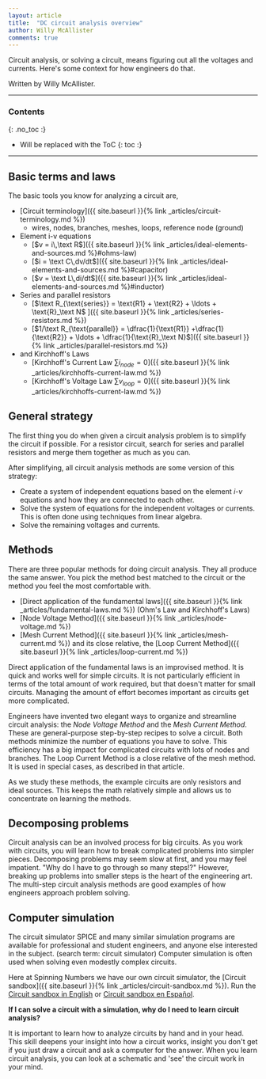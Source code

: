```yaml
---
layout: article
title:  "DC circuit analysis overview"
author: Willy McAllister
comments: true
---
```


Circuit analysis, or solving a circuit, means figuring out all the voltages and currents. Here's some context for how engineers do that. 

Written by Willy McAllister.

----

### Contents
{: .no_toc :}

* Will be replaced with the ToC
{: toc :}

----

## Basic terms and laws 

The basic tools you know for analyzing a circuit are,

* [Circuit terminology]({{ site.baseurl }}{% link _articles/circuit-terminology.md %})
    - wires, nodes, branches, meshes, loops, reference node (ground)
* Element i-v equations
    - [$v = i\,\text R$]({{ site.baseurl }}{% link _articles/ideal-elements-and-sources.md %}#ohms-law)
    - [$i = \text C\,dv/dt$]({{ site.baseurl }}{% link _articles/ideal-elements-and-sources.md %}#capacitor)
    - [$v = \text L\,di/dt$]({{ site.baseurl }}{% link _articles/ideal-elements-and-sources.md %}#inductor)
* Series and parallel resistors
    - [$\text R_{\text{series}} = \text{R1} + \text{R2} + \ldots + \text{R}_\text N$
]({{ site.baseurl }}{% link _articles/series-resistors.md %})
    - [$1/\text R_{\text{parallel}} = \dfrac{1}{\text{R1}} +\dfrac{1}{\text{R2}} + \ldots + \dfrac{1}{\text{R}_\text N}$]({{ site.baseurl }}{% link _articles/parallel-resistors.md %})
* and Kirchhoff's Laws
    - [Kirchhoff's Current Law $\displaystyle \sum i_{node} = 0$]({{ site.baseurl }}{% link _articles/kirchhoffs-current-law.md %})
    - [Kirchhoff's Voltage Law $\displaystyle \sum v_{loop} = 0$]({{ site.baseurl }}{% link _articles/kirchhoffs-current-law.md %})

## General strategy

The first thing you do when given a circuit analysis problem is to simplify the circuit if possible. For a resistor circuit, search for series and parallel resistors and merge them together as much as you can.

After simplifying, all circuit analysis methods are some version of this strategy:

* Create a system of independent equations based on the element $i$-$v$ equations and how they are connected to each other.
* Solve the system of equations for the independent voltages or currents. This is often done using techniques from linear algebra.
* Solve the remaining voltages and currents.

## Methods

There are three popular methods for doing circuit analysis. They all produce the same answer. You pick the method best matched to the circuit or the method you feel the most comfortable with.

* [Direct application of the fundamental laws]({{ site.baseurl }}{% link _articles/fundamental-laws.md %}) (Ohm's Law and Kirchhoff's Laws)
* [Node Voltage Method]({{ site.baseurl }}{% link _articles/node-voltage.md %})
* [Mesh Current Method]({{ site.baseurl }}{% link _articles/mesh-current.md %}) and its close relative, the [Loop Current Method]({{ site.baseurl }}{% link _articles/loop-current.md %}) 

Direct application of the fundamental laws is an improvised method. It is quick and works well for simple circuits. It is not particularly efficient in terms of the total amount of work required, but that doesn't matter for small circuits. Managing the amount of effort becomes important as circuits get more complicated.

Engineers have invented two elegant ways to organize and streamline circuit analysis: the *Node Voltage Method* and the *Mesh Current Method*. These are general-purpose step-by-step recipes to solve a circuit. Both methods minimize the number of equations you have to solve. This efficiency has a big impact for complicated circuits with lots of nodes and branches. The Loop Current Method is a close relative of the mesh method. It is used in special cases, as described in that article. 

As we study these methods, the example circuits are only resistors and ideal sources. This keeps the math relatively simple and allows us to concentrate on learning the methods.

## Decomposing problems

Circuit analysis can be an involved process for big circuits. As you work with circuits, you will learn how to break complicated problems into simpler pieces. Decomposing problems may seem slow at first, and you may feel impatient. "Why do I have to go through so many steps!?" However, breaking up problems into smaller steps is the heart of the engineering art. The multi-step circuit analysis methods are good examples of how engineers approach problem solving.

## Computer simulation

The circuit simulator $\text{SPICE}$ and many similar simulation programs are available for professional and student engineers, and anyone else interested in the subject. (search term: circuit simulator) Computer simulation is often used when solving even modestly complex circuits. 

Here at Spinning Numbers we have our own circuit simulator, the [Circuit sandbox]({{ site.baseurl }}{% link _articles/circuit-sandbox.md %}).
Run the [Circuit sandbox in English](http://spinningnumbers.org/circuit-sandbox/index.html) or [Circuit sandbox en Español](http://spinningnumbers.org/circuit-sandbox/index-es.html). 

**If I can solve a circuit with a simulation, why do I need to learn  circuit analysis?**

It is important to learn how to analyze circuits by hand and in your head. This skill deepens your insight into how a circuit works, insight you don't get if you just draw a circuit and ask a computer for the answer. When you learn circuit analysis, you can look at a schematic and 'see' the circuit work in your mind. 
